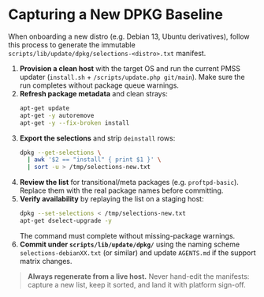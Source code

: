 # Capturing a New DPKG Baseline

When onboarding a new distro (e.g. Debian 13, Ubuntu derivatives), follow this
process to generate the immutable `scripts/lib/update/dpkg/selections-<distro>.txt`
manifest.

1. **Provision a clean host** with the target OS and run the current PMSS
   updater (`install.sh` + `/scripts/update.php git/main`). Make sure the run
   completes without package queue warnings.
2. **Refresh package metadata** and clean strays:
   ```bash
   apt-get update
   apt-get -y autoremove
   apt-get -y --fix-broken install
   ```
3. **Export the selections** and strip `deinstall` rows:
   ```bash
   dpkg --get-selections \
     | awk '$2 == "install" { print $1 }' \
     | sort -u > /tmp/selections-new.txt
   ```
4. **Review the list** for transitional/meta packages (e.g. `proftpd-basic`).
   Replace them with the real package names before committing.
5. **Verify availability** by replaying the list on a staging host:
   ```bash
   dpkg --set-selections < /tmp/selections-new.txt
   apt-get dselect-upgrade -y
   ```
   The command must complete without missing-package warnings.
6. **Commit under `scripts/lib/update/dpkg/`** using the naming scheme
   `selections-debianXX.txt` (or similar) and update `AGENTS.md` if the support
   matrix changes.

> **Always regenerate from a live host.** Never hand-edit the manifests: capture
> a new list, keep it sorted, and land it with platform sign-off.
